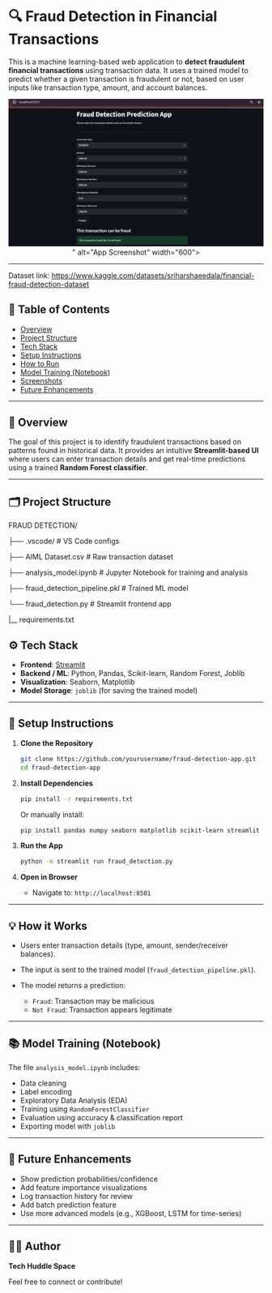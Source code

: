 # 🔍 Fraud Detection in Financial Transactions

This is a machine learning-based web application to **detect fraudulent financial transactions** using transaction data. It uses a trained model to predict whether a given transaction is fraudulent or not, based on user inputs like transaction type, amount, and account balances.

<p align="center">
  <img src="Fraud Detection.png" />
" alt="App Screenshot" width="600">
</p>

---

Dataset link: https://www.kaggle.com/datasets/sriharshaeedala/financial-fraud-detection-dataset
## 📌 Table of Contents

- [Overview](#overview)
- [Project Structure](#project-structure)
- [Tech Stack](#tech-stack)
- [Setup Instructions](#setup-instructions)
- [How to Run](#how-to-run)
- [Model Training (Notebook)](#model-training-notebook)
- [Screenshots](#screenshots)
- [Future Enhancements](#future-enhancements)

---

## 🧾 Overview

The goal of this project is to identify fraudulent transactions based on patterns found in historical data. It provides an intuitive **Streamlit-based UI** where users can enter transaction details and get real-time predictions using a trained **Random Forest classifier**.

---

## 🗂️ Project Structure

FRAUD DETECTION/

├── .vscode/                         # VS Code configs

├── AIML Dataset.csv                # Raw transaction dataset

├── analysis_model.ipynb            # Jupyter Notebook for training and analysis

├── fraud_detection_pipeline.pkl    # Trained ML model

└── fraud_detection.py              # Streamlit frontend app

|__ requirements.txt

## ⚙️ Tech Stack

* **Frontend**: [Streamlit](https://streamlit.io/)
* **Backend / ML**: Python, Pandas, Scikit-learn, Random Forest, Joblib
* **Visualization**: Seaborn, Matplotlib
* **Model Storage**: `joblib` (for saving the trained model)

---

## 🚀 Setup Instructions

1. **Clone the Repository**

   ```bash
   git clone https://github.com/yourusername/fraud-detection-app.git
   cd fraud-detection-app

2. **Install Dependencies**

   ```bash
   pip install -r requirements.txt
   ```

   Or manually install:

   ```bash
   pip install pandas numpy seaborn matplotlib scikit-learn streamlit joblib
   ```

3. **Run the App**

   ```bash
   python -m streamlit run fraud_detection.py
   ```

4. **Open in Browser**

   * Navigate to: `http://localhost:8501`

---

## 💡 How it Works

* Users enter transaction details (type, amount, sender/receiver balances).
* The input is sent to the trained model (`fraud_detection_pipeline.pkl`).
* The model returns a prediction:

  * `Fraud`: Transaction may be malicious
  * `Not Fraud`: Transaction appears legitimate

---

## 📚 Model Training (Notebook)

The file `analysis_model.ipynb` includes:

* Data cleaning
* Label encoding
* Exploratory Data Analysis (EDA)
* Training using `RandomForestClassifier`
* Evaluation using accuracy & classification report
* Exporting model with `joblib`

---

## 🔮 Future Enhancements

* Show prediction probabilities/confidence
* Add feature importance visualizations
* Log transaction history for review
* Add batch prediction feature
* Use more advanced models (e.g., XGBoost, LSTM for time-series)

---

## 👨‍💻 Author

**Tech Huddle Space**

Feel free to connect or contribute!

